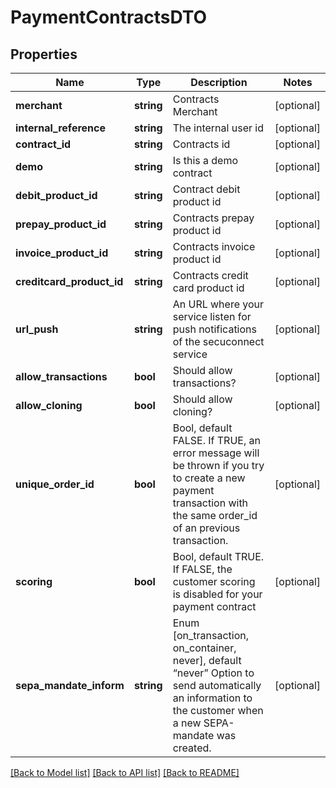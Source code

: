 # PaymentContractsDTO

## Properties
Name | Type | Description | Notes
------------ | ------------- | ------------- | -------------
**merchant** | **string** | Contracts Merchant | [optional] 
**internal_reference** | **string** | The internal user id | [optional] 
**contract_id** | **string** | Contracts id | [optional] 
**demo** | **string** | Is this a demo contract | [optional] 
**debit_product_id** | **string** | Contract debit product id | [optional] 
**prepay_product_id** | **string** | Contracts prepay product id | [optional] 
**invoice_product_id** | **string** | Contracts invoice product id | [optional] 
**creditcard_product_id** | **string** | Contracts credit card product id | [optional] 
**url_push** | **string** | An URL where your service listen for push notifications of the secuconnect service | [optional] 
**allow_transactions** | **bool** | Should allow transactions? | [optional] 
**allow_cloning** | **bool** | Should allow cloning? | [optional] 
**unique_order_id** | **bool** | Bool, default FALSE. If TRUE, an error message will be thrown if you try to create a new payment transaction with the same order_id of an previous transaction. | [optional] 
**scoring** | **bool** | Bool, default TRUE. If FALSE, the customer scoring is disabled for your payment contract | [optional] 
**sepa_mandate_inform** | **string** | Enum [on_transaction, on_container, never], default “never” Option to send automatically an information to the customer when a new SEPA-mandate was created. | [optional] 

[[Back to Model list]](../README.md#documentation-for-models) [[Back to API list]](../README.md#documentation-for-api-endpoints) [[Back to README]](../README.md)


